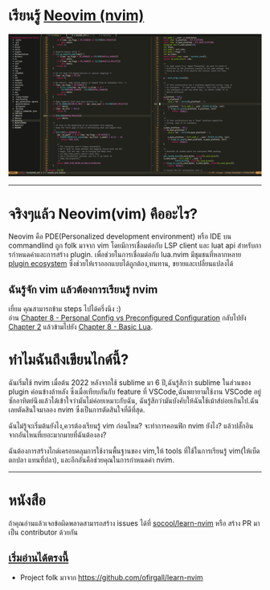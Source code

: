 # เรียนรู้ [Neovim (nvim)](https://github.com/neovim/neovim)

![nvim Screenshot](./media/preview.png)

---

# จริงๆแล้ว Neovim(vim) คืออะไร?

Neovim คือ PDE(Personalized development environment) หรือ IDE บน commandlind ถูก folk มาจาก vim โดยมีการเชื่อมต่อกับ LSP client และ luat api สําหรับการกําหนดค่าและการสร้าง plugin.
เพื่อช่วยในการเชื่อมต่อกับ lua.nvim มีชุมชนที่หลากหลาย [plugin ecosystem](https://github.com/rockerBOO/awesome-neovim) ซึ่งช่วยให้เราออกแบบได้ถูกต้อง,ทนทาน, ขยายและเปลี่ยนแปลงได้

## ฉันรู้จัก vim แล้วต้องการเรียนรู้ nvim

เยี่ยม คุณสามารถข้าม steps ไปได้ครึ่งนึง :) \
อ่าน [Chapter 8 - Personal Config vs Preconfigured Configuration](https://ofirgall.github.io/learn-nvim/chapters/08-advanced-config.html#personal-config-vs-preconfigured-configuration) กลับไปยัง [Chapter 2](https://ofirgall.github.io/learn-nvim/chapters/02-basic-config.md) แล้วข้ามไปยัง [Chapter 8 - Basic Lua](https://ofirgall.github.io/learn-nvim/chapters/08-advanced-config.html#basic-lua).

# ทำไมฉันถึงเขียนไกด์นี้?

ฉันเริ่มใช้ nvim เมื่อต้น 2022 หลังจากใช้ sublime มา 6 ปี,ฉันรู้สึกว่า sublime ในส่วนของ plugin ค่อนข้างล้าหลัง ซึ่งเมื่อเทียบกันกับ feature ที่ VSCode,ฉันพยายามใช้งาน VSCode อยู่ซักอาทิตย์นึงแล้วได้เข้าใจว่ามันไม่ค่อยเหมาะกับฉัน, ฉันรู้สึกว่ามันบังคับให้ฉันใช้เม้าส์บ่อยเกินไป.ฉันเลยตัดสินใจมาลอง nvim ซึ่งเป็นการตัดสินใจที่ดีที่สุด.

ฉันไม่รู้จะเริ่มต้นยังไง,ควรต้องเรียนรู้ vim ก่อนไหม? จะทำการคอนฟิก nvim ยังไง? แล้วปลั๊กอินจากอันไหนที่เยอะมากมายที่ฉันต้องลง?

ฉันต้องการสร้างไกด์เครอบคลุมการใช้งานพื้นฐานของ vim,ให้ tools ที่ใช้ในการเรียนรู้ vim(ให้เบ็ดตกปลา แทนที่ปลา), และอีกอันคือช่วยคุณในการกำหนดค่า nvim.

---

# หนังสือ

ถ้าคุณอ่านแล้วเจอข้อผิดพลาดสามารถสร้าง issues ได้ที่ [socool/learn-nvim](https://github.com/socool/learn-nvim) หรือ สร้าง PR มาเป็น contributor ด้วยกัน

## [เริ่มอ่านได้ตรงนี้](https://socool.github.io/learn-nvim/)

- Project folk มาจาก https://github.com/ofirgall/learn-nvim
